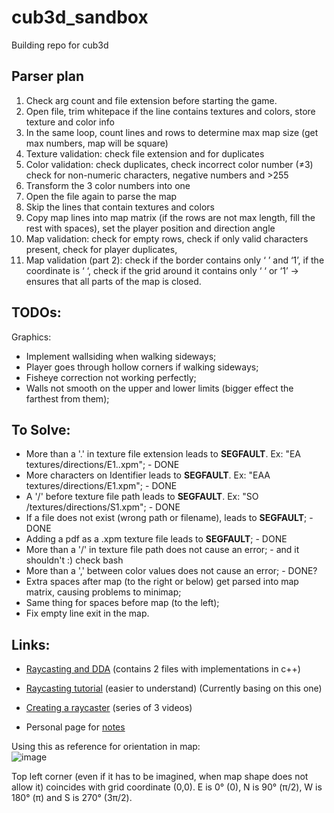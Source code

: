 # cub3d_sandbox
Building repo for cub3d

## Parser plan

1. Check arg count and file extension before starting the game.
2. Open file, trim whitepace if the line contains textures and colors, store texture and color info
3. In the same loop, count lines and rows to determine max map size (get max numbers, map will be square)
4. Texture validation: check file extension and for duplicates
5. Color validation: check duplicates, check incorrect color number (≠3) check for non-numeric characters, negative numbers and >255
6. Transform the 3 color numbers into one
7. Open the file again to parse the map
8. Skip the lines that contain textures and colors
9. Copy map lines into map matrix (if the rows are not max length, fill the rest with spaces), set the player position and direction angle
10. Map validation: check for empty rows, check if only valid characters present, check for player duplicates, 
11. Map validation (part 2): check if the border contains only ‘ ’ and ‘1’, if the coordinate is ‘ ‘, check if the grid around it contains only ‘ ‘ or ‘1’ → ensures that all parts of the map is closed.
    
## TODOs:

Graphics:
- Implement wallsiding when walking sideways;
- Player goes through hollow corners if walking sideways;
- Fisheye correction not working perfectly;
- Walls not smooth on the upper and lower limits (bigger effect the farthest from them);

## To Solve:
- More than a '.' in texture file extension leads to **SEGFAULT**. Ex: "EA textures/directions/E1..xpm"; - DONE
- More characters on Identifier leads to **SEGFAULT**. Ex: "EAA textures/directions/E1.xpm"; - DONE
- A '/' before texture file path leads to **SEGFAULT**. Ex: "SO /textures/directions/S1.xpm"; - DONE
- If a file does not exist (wrong path or filename), leads to **SEGFAULT**; - DONE
- Adding a pdf as a .xpm texture file leads to **SEGFAULT**; - DONE
- More than a '/' in texture file path does not cause an error; - and it shouldn't :) check bash
- More than a ',' between color values does not cause an error; - DONE?
- Extra spaces after map (to the right or below) get parsed into map matrix, causing problems to minimap;
- Same thing for spaces before map (to the left);
- Fix empty line exit in the map.

## Links:
- [Raycasting and DDA](https://lodev.org/cgtutor/raycasting.html) (contains 2 files with implementations in c++)
- [Raycasting tutorial](https://permadi.com/1996/05/ray-casting-tutorial-table-of-contents/) (easier to understand) (Currently basing on this one)
- [Creating a raycaster](https://www.youtube.com/watch?v=gYRrGTC7GtA) (series of 3 videos)

- Personal page for [notes](https://spicy-dirigible-2b6.notion.site/Cub3D-cc92684cfbf64eb8ae13841b32ea4603?pvs=4)

Using this as reference for orientation in map:   
![image](https://github.com/damachad/cub3d_sandbox/assets/128734978/dfe879ec-18be-4987-a7c4-a59e359449b4)

Top left corner (even if it has to be imagined, when map shape does not allow it) coincides with grid coordinate (0,0). E is 0° (0), N is 90° (π/2), W is 180° (π) and S is 270° (3π/2).
